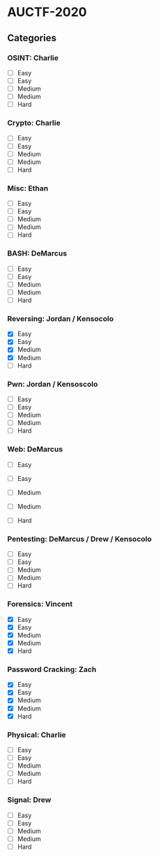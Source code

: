 # AUCTF-2020

## Categories

### OSINT: Charlie

* [ ]  Easy
* [ ]  Easy
* [ ]  Medium
* [ ]  Medium
* [ ]  Hard

### Crypto: Charlie

* [ ]  Easy
* [ ]  Easy
* [ ]  Medium
* [ ]  Medium
* [ ]  Hard

### Misc: Ethan

* [ ]  Easy
* [ ]  Easy
* [ ]  Medium
* [ ]  Medium
* [ ]  Hard

### BASH: DeMarcus

* [ ]  Easy
* [ ]  Easy
* [ ]  Medium
* [ ]  Medium
* [ ]  Hard

### Reversing: Jordan / Kensocolo 

* [x]  Easy
* [x]  Easy
* [x]  Medium
* [x]  Medium
* [ ]  Hard

### Pwn: Jordan / Kensoscolo

* [ ]  Easy
* [ ]  Easy
* [ ]  Medium
* [ ]  Medium
* [ ]  Hard

### Web: DeMarcus

* [ ]  Easy
* [ ]  Easy
* [ ]  Medium
* [ ]  Medium
* [ ]  Hard


### Pentesting: DeMarcus / Drew / Kensocolo

* [ ]  Easy
* [ ]  Easy
* [ ]  Medium
* [ ]  Medium
* [ ]  Hard

### Forensics: Vincent

* [x]  Easy
* [x]  Easy
* [x]  Medium
* [x]  Medium
* [x]  Hard

### Password Cracking: Zach

* [x]  Easy
* [x]  Easy
* [x]  Medium
* [x]  Medium
* [x]  Hard

### Physical: Charlie

* [ ]  Easy
* [ ]  Easy
* [ ]  Medium
* [ ]  Medium
* [ ]  Hard

### Signal: Drew

* [ ]  Easy
* [ ]  Easy
* [ ]  Medium
* [ ]  Medium
* [ ]  Hard
